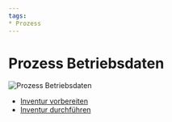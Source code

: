 ```yaml
---
tags:
* Prozess
---
```

# Prozess Betriebsdaten

![Prozess Betriebsdaten](assets/Prozess%20Betriebsdaten.svg)

* [Inventur vorbereiten](Lager.md#Inventur%20vorbereiten)
* [Inventur durchführen](Lager.md#Inventur%20durchf%C3%BChren)